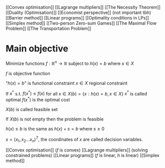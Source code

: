 [[Convex optimisation]]
[[Lagrange multipliers]]
[[The Necessity Theorem]]
[[Duality (Optimisation)]]
[[Economist perspective]] (not important tbh)
[[Barrier method]]
[[Linear programs]]
[[Optimality conditions in LPs]]
[[Simplex method]]
[[Two-person Zero-sum Games]]
[[The Maximal Flow Problem]]
[[The Transportation Problem]]

# Main objective
Minimize functions $f:\mathbb{R}^n\rightarrow \mathbb{R}$
subject to $h(x)=b$ where $x \in X$

$f$ is objective function

"$h(x)=b$" is functional constraint
$x \in X$ regional constraint

If $x^*$ s.t. $f(x^*)\leq f(x)$ for all $x \in X(b)=\{x : h(x)=b, x \in X\}$
$x^*$ is called optimal
$f(x^*)$ is the optimal cost

$X(b)$ is called feasible set

If $X(b)$ is not empty then the problem is feasible

$h(x)\leq b$ is the same as $h(x)+s=b$ where $s\geq 0$

$x=(x_1,x_2\dots x_n)^T$, the coordinates of $x$ are called decision variables.

[[Convex optimisation]] ($f$ is convex)
[[Lagrange multipliers]] (solving constrained problems)
[[Linear programs]] ($f$ is linear, $h$ is linear)
[[Simplex method]]